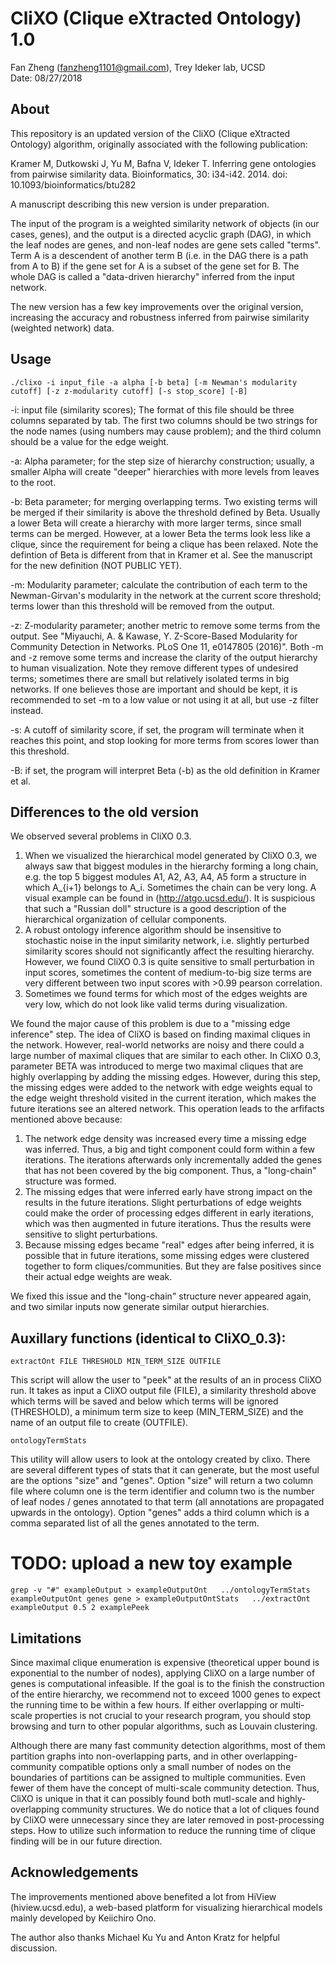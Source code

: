 # CliXO (Clique eXtracted Ontology) 1.0

Fan Zheng (fanzheng1101@gmail.com), Trey Ideker lab, UCSD  
Date: 08/27/2018

## About

This repository is an updated version of the CliXO (Clique eXtracted Ontology) algorithm, originally associated with the following publication:

Kramer M, Dutkowski J, Yu M, Bafna V, Ideker T. Inferring gene ontologies from pairwise similarity data. Bioinformatics, 30: i34-i42. 2014. doi: 10.1093/bioinformatics/btu282

A manuscript describing this new version is under preparation.

The input of the program is a weighted similarity network of objects (in our cases, genes), and the output is a directed acyclic graph (DAG), in which the leaf nodes are genes, and non-leaf nodes are gene sets called "terms". Term A is a descendent of another term B (i.e. in the DAG there is a path from A to B) if the gene set for A is a subset of the gene set for B. The whole DAG is called a "data-driven hierarchy" inferred from the input network.

The new version has a few key improvements over the original version, increasing the accuracy and robustness inferred from pairwise similarity (weighted network) data.

## Usage

`./clixo -i input_file -a alpha [-b beta] [-m Newman's modularity cutoff] [-z z-modularity cutoff] [-s stop_score] [-B]`

-i: input file (similarity scores); The format of this file should be three columns separated by tab. The first two columns should be two strings for the node names (using numbers may cause problem); and the third column should be a value for the edge weight.

-a: Alpha parameter; for the step size of hierarchy construction; usually, a smaller Alpha will create "deeper" hierarchies with more levels from leaves to 
 the root.
   
-b: Beta parameter; for merging overlapping terms. Two existing terms will be merged if their similarity is above the threshold defined by Beta. Usually a lower Beta will create a hierarchy with more larger terms, since small terms can be merged. However, at a lower Beta the terms look less like a clique, since the requirement for being a clique has been relaxed. Note the defintion of Beta is different from that in Kramer et al. See the manuscript for the new definition (NOT PUBLIC YET).
  
-m: Modularity parameter; calculate the contribution of each term to the Newman-Girvan's modularity in the network at the current score threshold; terms lower than this threshold will be removed from the output.
  
-z: Z-modularity parameter; another metric to remove some terms from the output. See "Miyauchi, A. & Kawase, Y. Z-Score-Based Modularity for Community Detection in Networks. PLoS One 11, e0147805 (2016)". Both -m and -z remove some terms and increase the clarity of the output hierarchy to human visualization. Note they remove different types of undesired terms; sometimes there are small but relatively isolated terms in big networks. If one believes those are important and should be kept, it is recommended to set -m to a low value or not using it at all, but use -z filter instead.
  
-s: A cutoff of similarity score, if set, the program will terminate when it reaches this point, and stop looking for more terms from scores lower than this threshold.
   
-B: if set, the program will interpret Beta (-b) as the old definition in Kramer et al.


## Differences to the old version

We observed several problems in CliXO 0.3. 

1. When we visualized the hierarchical model generated by CliXO 0.3, we always saw that biggest modules in the hierarchy forming a long chain, e.g. the top 5 biggest modules A1, A2, A3, A4, A5 form a structure in which A_{i+1} belongs to A_i. Sometimes the chain can be very long. A visual example can be found in (http://atgo.ucsd.edu/). It is suspicious that such a "Russian doll" structure is a good description of the hierarchical organization of cellular components. 
2. A robust ontology inference algorithm should be insensitive to stochastic noise in the input similarity network, i.e. slightly perturbed similarity scores should not significantly affect the resulting hierarchy. However, we found CliXO 0.3 is quite sensitive to small perturbation in input scores, sometimes the content of medium-to-big size terms are very different between two input scores with >0.99 pearson correlation.
3. Sometimes we found terms for which most of the edges weights are very low, which do not look like valid terms during visualization.

We found the major cause of this problem is due to a "missing edge inference" step. The idea of CliXO is based on finding maximal cliques in the network. However, real-world networks are noisy and there could a large number of maximal cliques that are similar to each other. In CliXO 0.3, parameter BETA was introduced to merge two maximal cliques that are highly overlapping by adding the missing edges. However, during this step, the missing edges were added to the network with edge weights equal to the edge weight threshold visited in the current iteration, which makes the future iterations see an altered network. This operation leads to the arfifacts mentioned above because:

1. The network edge density was increased every time a missing edge was inferred. Thus, a big and tight component could form within a few iterations. The iterations afterwards only incrementally added the genes that has not been covered by the big component. Thus, a "long-chain" structure was formed.
2. The missing edges that were inferred early have strong impact on the results in the future iterations. Slight perturbations of edge weights could make the order of processing edges different in early iterations, which was then augmented in future iterations. Thus the results were sensitive to slight perturbations.
3. Because missing edges became "real" edges after being inferred, it is possible that in future iterations, some missing edges were clustered together to form cliques/communities. But they are false positives since their actual edge weights are weak.

We fixed this issue and the "long-chain" structure never appeared again, and two similar inputs now generate similar output hierarchies.


## Auxillary functions (identical to CliXO_0.3): 

`extractOnt FILE THRESHOLD MIN_TERM_SIZE OUTFILE`

This script will allow the user to "peek" at the results of an in process CliXO run. It takes as input a CliXO output file (FILE), a similarity threshold above which terms will be saved and below which terms will be ignored (THRESHOLD), a minimum term size to keep (MIN_TERM_SIZE) and the name of an output file to create (OUTFILE).

`ontologyTermStats`

This utility will allow users to look at the ontology created by clixo.  There are several different types of stats that it can generate, but the most useful are the options "size" and "genes".  Option "size" will return a two column file where column one is the term identifier and column two is the number of leaf nodes / genes annotated to that term (all annotations are propagated upwards in the ontology).  Option "genes" adds a third column which is a comma separated list of all the genes annotated to the term.

# TODO: upload a new toy example
`grep -v "#" exampleOutput > exampleOutputOnt  
../ontologyTermStats exampleOutputOnt genes gene > exampleOutputOntStats  
../extractOnt exampleOutput 0.5 2 examplePeek`

## Limitations

Since maximal clique enumeration is expensive (theoretical upper bound is exponential to the number of nodes), applying CliXO on a large number of genes is computational infeasible. If the goal is to the finish the construction of the entire hierarchy,  we recommend not to exceed 1000 genes to expect the running time to be within a few hours. If either overlapping or multi-scale properties is not crucial to your research program, you should stop browsing and turn to other popular algorithms, such as Louvain clustering. 

Although there are many fast community detection algorithms, most of them partition graphs into non-overlapping parts, and in other overlapping-community compatible options only a small number of nodes on the boundaries of partitions can be assigned to multiple communities. Even fewer of them have the concept of multi-scale community detection. Thus, CliXO is unique in that it can possibly found both mutl-scale and highly-overlapping community structures. We do notice that a lot of cliques found by CliXO were unnecessary since they are later removed in post-processing steps. How to utilize such information to reduce the running time of clique finding will be in our future direction. 


## Acknowledgements

The improvements mentioned above benefited a lot from HiView (hiview.ucsd.edu), a web-based platform for visualizing hierarchical models mainly developed by Keiichiro Ono.

The author also thanks Michael Ku Yu and Anton Kratz for helpful discussion.